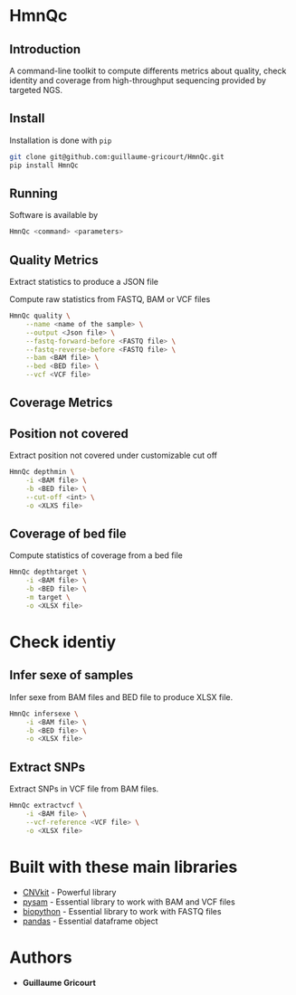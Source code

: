 # HmnQc

## Introduction
A command-line toolkit to compute differents metrics about quality, check identity and coverage from high-throughput sequencing provided by targeted NGS.

## Install
Installation is done with `pip`
```bash
git clone git@github.com:guillaume-gricourt/HmnQc.git
pip install HmnQc
```

## Running
Software is available by
```sh
HmnQc <command> <parameters>
```

## Quality Metrics

Extract statistics to produce a JSON file

Compute raw statistics from FASTQ, BAM or VCF files
```sh
HmnQc quality \
    --name <name of the sample> \
    --output <Json file> \
    --fastq-forward-before <FASTQ file> \
    --fastq-reverse-before <FASTQ file> \
    --bam <BAM file> \
    --bed <BED file> \
    --vcf <VCF file>
```

## Coverage Metrics

## Position not covered
Extract position not covered under customizable cut off
```sh
HmnQc depthmin \
    -i <BAM file> \
    -b <BED file> \
    --cut-off <int> \
    -o <XLXS file>
```

## Coverage of bed file
Compute statistics of coverage from a bed file
```sh
HmnQc depthtarget \
    -i <BAM file> \
    -b <BED file> \
    -m target \
    -o <XLSX file>
```

# Check identiy

## Infer sexe of samples
Infer sexe from BAM files and BED file to produce XLSX file.
```sh
HmnQc infersexe \
    -i <BAM file> \
    -b <BED file> \
    -o <XLSX file>
```

## Extract SNPs
Extract SNPs in VCF file from BAM files.
```sh
HmnQc extractvcf \
    -i <BAM file> \
    --vcf-reference <VCF file> \
    -o <XLSX file>
```

# Built with these main libraries

* [CNVkit](https://github.com/etal/cnvkit) - Powerful library
* [pysam](https://github.com/pysam-developers/pysam) - Essential library to work with BAM and VCF files
* [biopython](https://github.com/biopython/biopython) - Essential library to work with FASTQ files
* [pandas](https://github.com/pandas-dev/pandas) - Essential dataframe object

# Authors

* **Guillaume Gricourt**
